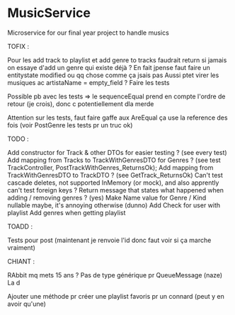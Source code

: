 # MusicService
Microservice for our final year project to handle musics

TOFIX :

Pour les add track to playlist et add genre to tracks faudrait return si jamais on essaye d'add un genre qui existe déjà ?
En fait jpense faut faire un entitystate modified ou qq chose comme ça jsais pas
Aussi ptet virer les musiques ac artistaName = empty_field ?
Faire les tests

Possible pb avec les tests => le sequenceEqual prend en compte l'ordre de retour (je crois), donc c potentiellement dla merde

Attention sur les tests, faut faire gaffe aux AreEqual ça use la reference des fois (voir PostGenre les tests pr un truc ok)

TODO :

Add constructor for Track & other DTOs for easier testing ? (see every test)
Add mapping from Tracks to TrackWithGenresDTO for Genres ? (see test TrackController, PostTrackWithGenres_ReturnsOk);
Add mapping from TrackWithGenresDTO to TrackDTO ? (see GetTrack_ReturnsOk)
Can't test cascade deletes, not supported InMemory (or mock), and also apprently can't test foreign keys ?
Return message that states what happened when adding / removing genres ? (yes)
Make Name value for Genre / Kind nullable maybe, it's annoying otherwise (dunno)
Add Check for user with playlist
Add genres when getting playlist


TOADD :

Tests pour post (maintenant je renvoie l'id donc faut voir si ça marche vraiment)

CHIANT :

RAbbit mq mets 15 ans ?
Pas de type générique pr QueueMessage (naze)
La d

Ajouter une méthode pr créer une playlist favoris pr un connard (peut y en avoir qu'une)